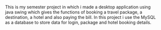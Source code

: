 This is my semester project in which i made a desktop application using java swing which gives the functions of booking a travel package, a destination, a hotel and also paying the bill. In this project i use the MySQL as a database to store data for login, package and hotel booking details.
